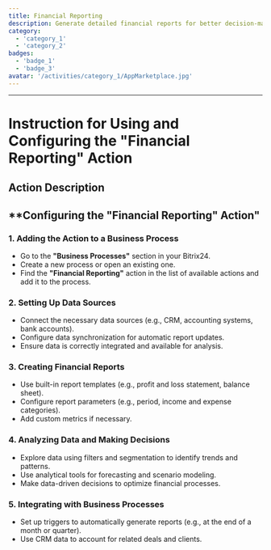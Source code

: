 ```yaml
---
title: Financial Reporting
description: Generate detailed financial reports for better decision-making.
category: 
  - 'category_1'
  - 'category_2'
badges: 
  - 'badge_1'
  - 'badge_3'
avatar: '/activities/category_1/AppMarketplace.jpg'
---
```

---
# Instruction for Using and Configuring the "Financial Reporting" Action

## Action Description

## **Configuring the "Financial Reporting" Action"

### 1. Adding the Action to a Business Process
- Go to the **"Business Processes"** section in your Bitrix24.
- Create a new process or open an existing one.
- Find the **"Financial Reporting"** action in the list of available actions and add it to the process.

### 2. Setting Up Data Sources
- Connect the necessary data sources (e.g., CRM, accounting systems, bank accounts).
- Configure data synchronization for automatic report updates.
- Ensure data is correctly integrated and available for analysis.

### 3. Creating Financial Reports
- Use built-in report templates (e.g., profit and loss statement, balance sheet).
- Configure report parameters (e.g., period, income and expense categories).
- Add custom metrics if necessary.

### 4. Analyzing Data and Making Decisions
- Explore data using filters and segmentation to identify trends and patterns.
- Use analytical tools for forecasting and scenario modeling.
- Make data-driven decisions to optimize financial processes.

### 5. Integrating with Business Processes
- Set up triggers to automatically generate reports (e.g., at the end of a month or quarter).
- Use CRM data to account for related deals and clients.  
